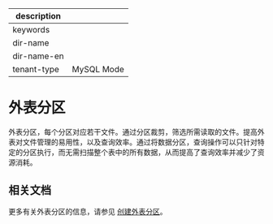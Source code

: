 |description||
|---|---|
|keywords||
|dir-name||
|dir-name-en||
|tenant-type|MySQL Mode|

# 外表分区

外表分区，每个分区对应若干文件。通过分区裁剪，筛选所需读取的文件。提高外表对文件管理的易用性，以及查询效率。通过将数据分区，查询操作可以只针对特定的分区执行，而无需扫描整个表中的所有数据，从而提高了查询效率并减少了资源消耗。

## 相关文档

更多有关外表分区的信息，请参见 [创建外表分区](../../../../300.database-object-management/200.manage-object-of-oracle-mode/100.manage-tables-of-oracle-mode/1000.manage-external-tables-of-oracle-mode/210.create-table-partition-of-oracle-mode.md)。